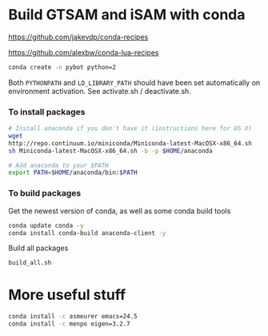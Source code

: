 # Build GTSAM and iSAM with conda

https://github.com/jakevdp/conda-recipes

https://github.com/alexbw/conda-lua-recipes

```sh
conda create -n pybot python=2
```
Both `PYTHONPATH` and `LD_LIBRARY_PATH` should have been set automatically on environment activation. See activate.sh / deactivate.sh.

### To install packages
```sh
# Install anaconda if you don't have it (instructions here for OS X)
wget
http://repo.continuum.io/miniconda/Miniconda-latest-MacOSX-x86_64.sh
sh Miniconda-latest-MacOSX-x86_64.sh -b -p $HOME/anaconda

# Add anaconda to your $PATH
export PATH=$HOME/anaconda/bin:$PATH
```

### To build packages
Get the newest version of conda, as well as some conda build tools
```sh
conda update conda -y
conda install conda-build anaconda-client -y
```

Build all packages
```sh
build_all.sh
```

# More useful stuff
```sh
conda install -c asmeurer emacs=24.5
conda install -c menpo eigen=3.2.7
```
